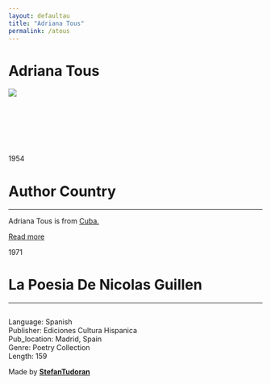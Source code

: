 ```yaml
---
layout: defaultau
title: "Adriana Tous"
permalink: /atous
---
```

<!-- partial:index.partial.html -->
<div class="content">
    <h1>Adriana Tous</h1>
    <div class="quote">
        <div><img src="https://t4.ftcdn.net/jpg/03/40/12/49/360_F_340124934_bz3pQTLrdFpH92ekknuaTHy8JuXgG7fi.jpg" class="logo"></div>
    </div>
    <div class="timeline">
        <div style="padding-bottom:100px;"></div>
        <div class="block">
            <div class="date right"><p class="right"> 1954 </p></div>
            <div class="dot"></div>
            <div class="left first">
            <div class="author_country">
                <h1>Author Country</h1><hr>
            <div class="aclocation"><p>Adriana Tous is from <a href="http://localhost:4000/14">Cuba.</a></p></div>
              <div class="acreadmore">  <a href="https://en.wikipedia.org/wiki/Nicolás_Guillén" target="_blank">Read more</a></div>
            </div>
            </div>
        </div>
        <div class="block">
            <div class="date left"><p class="left">1971</p></div>
            <div class="dot"></div>
            <div class="right">
                <h1>La Poesia De Nicolas Guillen</h1><hr>
                <p><img src=""></p>
                <p>
                Language: Spanish<br/>
                Publisher: Ediciones Cultura Hispanica<br/>
                Pub_location: Madrid, Spain<br/>
                Genre: Poetry Collection<br/>
                Length: 159</p>
            </div>
        </div>
        <div id="footer">
        <p id="copyright">Made by&nbsp;<strong><a href="https://www.linkedin.com/in/nicolae-stefan-tudoran-b02291127/" target="_blank">StefanTudoran</a></strong></p>
    </div>
</div>
<!-- partial -->
  <script src='https://cdnjs.cloudflare.com/ajax/libs/jquery/3.1.1/jquery.min.js'></script><script  src="assets/js/authorscript.js"></script>
